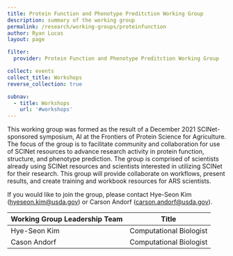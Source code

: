 ```yaml
---
title: Protein Function and Phenotype Preditction Working Group
description: summary of the working group
permalink: /research/working-groups/proteinfunction
author: Ryan Lucas
layout: page

filter:
  provider: Protein Function and Phenotype Preditction Working Group

collect: events
collect_title: Workshops
reverse_collection: true

subnav:
  - title: Workshops
    url: '#workshops'
---
```



This working group was formed as the result of a December 2021 SCINet-sponsored symposium, AI at the Frontiers of Protein Science for Agriculture. The focus of the group is to facilitate community and collaboration for use of SCINet resources to advance research activity in protein function, structure, and phenotype prediction.  The group is comprised of scientists already using SCINet resources and scientists interested in utilizing SCINet for their research. This group will provide collaborate on workflows, present results, and create training and workbook resources for ARS scientists.

If you would like to join the group, please contact Hye-Seon Kim ([hyeseon.kim@usda.gov](hyeseon.kim@usda.gov)) or Carson Andorf ([carson.andorf@usda.gov](carson.andorf@usda.gov)).

**Working Group Leadership Team** | **Title** 
---|---
Hye-Seon Kim | Computational Biologist 
Cason Andorf | Computational Biologist

